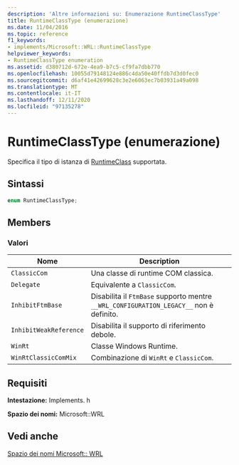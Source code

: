 ```yaml
---
description: 'Altre informazioni su: Enumerazione RuntimeClassType'
title: RuntimeClassType (enumerazione)
ms.date: 11/04/2016
ms.topic: reference
f1_keywords:
- implements/Microsoft::WRL::RuntimeClassType
helpviewer_keywords:
- RuntimeClassType enumeration
ms.assetid: d380712d-672e-4ea9-b7c5-cf9fa7dbb770
ms.openlocfilehash: 10055d79148124e886c4da50e40ffdb7d3d0fec0
ms.sourcegitcommit: d6af41e42699628c3e2e6063ec7b03931a49a098
ms.translationtype: MT
ms.contentlocale: it-IT
ms.lasthandoff: 12/11/2020
ms.locfileid: "97135278"
---
```

# <a name="runtimeclasstype-enumeration"></a>RuntimeClassType (enumerazione)

Specifica il tipo di istanza di [RuntimeClass](runtimeclass-class.md) supportata.

## <a name="syntax"></a>Sintassi

```cpp
enum RuntimeClassType;
```

## <a name="members"></a>Members

### <a name="values"></a>Valori

|Nome|Description|
|----------|-----------------|
|`ClassicCom`|Una classe di runtime COM classica.|
|`Delegate`|Equivalente a `ClassicCom`.|
|`InhibitFtmBase`|Disabilita il `FtmBase` supporto mentre `__WRL_CONFIGURATION_LEGACY__` non è definito.|
|`InhibitWeakReference`|Disabilita il supporto di riferimento debole.|
|`WinRt`|Classe Windows Runtime.|
|`WinRtClassicComMix`|Combinazione di `WinRt` e `ClassicCom`.|

## <a name="requirements"></a>Requisiti

**Intestazione:** Implements. h

**Spazio dei nomi:** Microsoft::WRL

## <a name="see-also"></a>Vedi anche

[Spazio dei nomi Microsoft:: WRL](microsoft-wrl-namespace.md)
